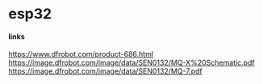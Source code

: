 # esp32

#### links ####
https://www.dfrobot.com/product-686.html
https://image.dfrobot.com/image/data/SEN0132/MQ-X%20Schematic.pdf
https://image.dfrobot.com/image/data/SEN0132/MQ-7.pdf



